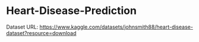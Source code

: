 # Heart-Disease-Prediction

Dataset URL: https://www.kaggle.com/datasets/johnsmith88/heart-disease-dataset?resource=download
